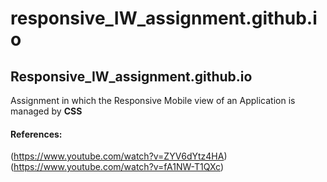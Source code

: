 # responsive_IW_assignment.github.io
## Responsive_IW_assignment.github.io

Assignment in which the Responsive Mobile view of an Application is managed by **CSS**

#### References: 
(https://www.youtube.com/watch?v=ZYV6dYtz4HA)
(https://www.youtube.com/watch?v=fA1NW-T1QXc)
